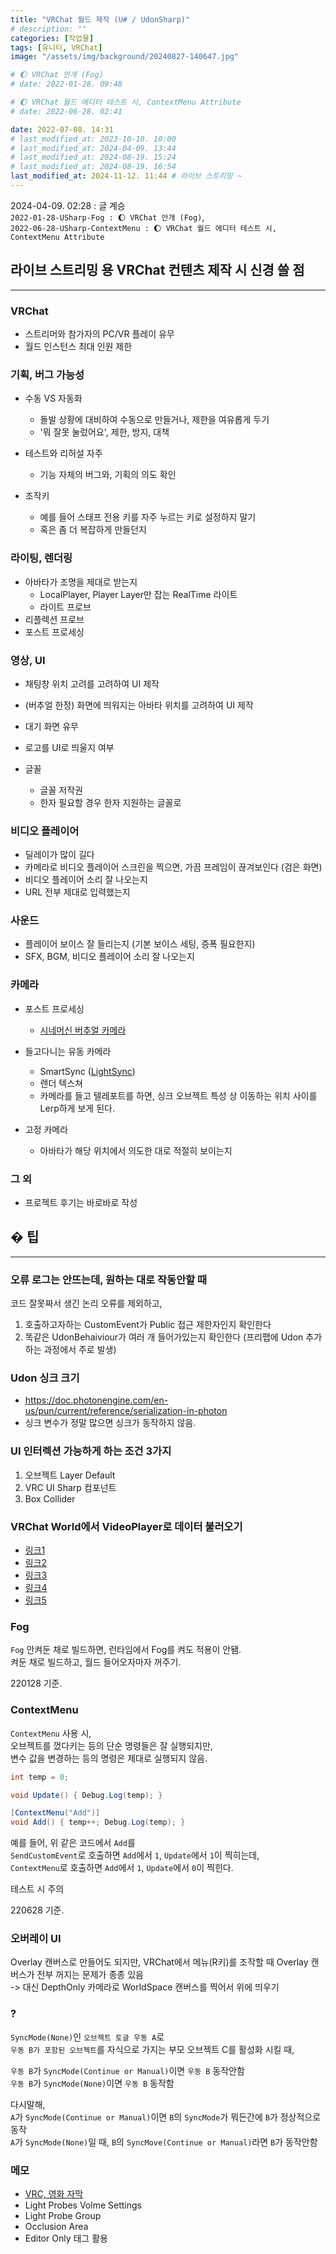 ```yaml
---
title: "VRChat 월드 제작 (U# / UdonSharp)"
# description: ""
categories: [작업물]
tags: [유니티, VRChat]
image: "/assets/img/background/20240827-140647.jpg"

# 🌔 VRChat 안개 (Fog)
# date: 2022-01-28. 09:48

# 🌔 VRChat 월드 에디터 테스트 시, ContextMenu Attribute
# date: 2022-06-28. 02:41

date: 2022-07-08. 14:31
# last_modified_at: 2023-10-10. 10:00
# last_modified_at: 2024-04-09. 13:44
# last_modified_at: 2024-08-19. 15:24
# last_modified_at: 2024-08-19. 16:54
last_modified_at: 2024-11-12. 11:44 # 라이브 스트리밍 ~
---
```


2024-04-09. 02:28 : 글 계승  
`2022-01-28-USharp-Fog : 🌔 VRChat 안개 (Fog)`,  
`2022-06-28-USharp-ContextMenu : 🌔 VRChat 월드 에디터 테스트 시, ContextMenu Attribute`  

## 라이브 스트리밍 용 VRChat 컨텐츠 제작 시 신경 쓸 점

---

### VRChat

- 스트리머와 참가자의 PC/VR 플레이 유무
- 월드 인스턴스 최대 인원 제한

### 기획, 버그 가능성

- 수동 VS 자동화
  - 돌발 상황에 대비하여 수동으로 만들거나, 제한을 여유롭게 두기
  - '뭐 잘못 눌렀어요', 제한, 방지, 대책

- 테스트와 리허설 자주
  - 기능 자체의 버그와, 기획의 의도 확인

- 조작키
  - 예를 들어 스태프 전용 키를 자주 누르는 키로 설정하지 말기
  - 혹은 좀 더 복잡하게 만들던지

### 라이팅, 렌더링

- 아바타가 조명을 제대로 받는지
  - LocalPlayer, Player Layer만 잡는 RealTime 라이트
  - 라이트 프로브
- 리플렉션 프로브
- 포스트 프로세싱

### 영상, UI

- 채팅창 위치 고려를 고려하여 UI 제작
- (버추얼 한정) 화면에 띄워지는 아바타 위치를 고려하여 UI 제작

- 대기 화면 유무
- 로고를 UI로 띄울지 여부

- 글꼴
  - 글꼴 저작권
  - 한자 필요할 경우 한자 지원하는 글꼴로

### 비디오 플레이어

- 딜레이가 많이 길다
- 카메라로 비디오 플레이어 스크린을 찍으면, 가끔 프레임이 끊겨보인다 (검은 화면)
- 비디오 플레이어 소리 잘 나오는지
- URL 전부 제대로 입력했는지

### 사운드

- 플레이어 보이스 잘 들리는지 (기본 보이스 세팅, 증폭 필요한지)
- SFX, BGM, 비디오 플레이어 소리 잘 나오는지

### 카메라

- 포스트 프로세싱
  - [시네머신 버추얼 카메라](https://docs.unity3d.com/Packages/com.unity.cinemachine@2.10/manual/CinemachinePostProcessing.html)

- 들고다니는 유동 카메라
  - SmartSync ([LightSync](https://github.com/MMMaellon/LightSync))
  - 렌더 텍스쳐
  - 카메라를 들고 텔레포트를 하면, 싱크 오브젝트 특성 상 이동하는 위치 사이를 Lerp하게 보게 된다.

- 고정 카메라
  - 아바타가 해당 위치에서 의도한 대로 적절히 보이는지

### 그 외

- 프로젝트 후기는 바로바로 작성

## � 팁

---

### 오류 로그는 안뜨는데, 원하는 대로 작동안할 때

코드 잘못짜서 생긴 논리 오류를 제외하고,  

1. 호출하고자하는 CustomEvent가 Public 접근 제한자인지 확인한다
2. 똑같은 UdonBehaiviour가 여러 개 들어가있는지 확인한다 (프리팹에 Udon 추가하는 과정에서 주로 발생)

### Udon 싱크 크기

- <https://doc.photonengine.com/en-us/pun/current/reference/serialization-in-photon>
- 싱크 변수가 정말 많으면 싱크가 동작하지 않음.

### UI 인터렉션 가능하게 하는 조건 3가지

1. 오브젝트 Layer Default
2. VRC UI Sharp 컴포넌트
3. Box Collider

### VRChat World에서 VideoPlayer로 데이터 불러오기

- [링크1](https://feralresearch.org/lab/api-calls-from-inside-vrc/)
- [링크2](https://ask.vrchat.com/t/http-requests/1803)
- [링크3](https://github.com/Roliga/udon-video-decoder)
- [링크4](https://gitlab.com/anfaux/pixel-proxy/-/blob/main/server-node/modules/encode.js)
- [링크5](https://vrchat.com/home/launch?worldId=wrld_7508e408-ba6a-4478-b772-6af430c89286&instanceId=51500~private(usr_74fd4823-008f-4434-969c-c892e7c143e2)~region(eu)~nonce(031b2879-124f-4943-b075-2700f61ee200))

### Fog

`Fog` 안켜둔 채로 빌드하면, 런타임에서 Fog를 켜도 적용이 안됌.  
켜둔 채로 빌드하고, 월드 들어오자마자 꺼주기.  

220128 기준.  

### ContextMenu

`ContextMenu` 사용 시,  
오브젝트를 껐다키는 등의 단순 명령들은 잘 실행되지만,  
변수 값을 변경하는 등의 명령은 제대로 실행되지 않음.  

```cs
int temp = 0;

void Update() { Debug.Log(temp); }

[ContextMenu("Add")]
void Add() { temp++; Debug.Log(temp); }
```

예를 들어, 위 같은 코드에서 `Add`를  
`SendCustomEvent`로 호출하면 `Add`에서 `1`, `Update`에서 `1`이 찍히는데,  
`ContextMenu`로 호출하면 `Add`에서 `1`, `Update`에서 `0`이 찍힌다.  

테스트 시 주의  

220628 기준.  

### 오버레이 UI

Overlay 캔버스로 만들어도 되지만, VRChat에서 메뉴(R키)를 조작할 때 Overlay 캔버스가 전부 꺼지는 문제가 종종 있음  
-> 대신 DepthOnly 카메라로 WorldSpace 캔버스를 찍어서 위에 띄우기  

### ?

`SyncMode(None)`인 `오브젝트 토글 우동 A`로  
`우동 B가 포함된 오브젝트`를 자식으로 가지는 부모 오브젝트 C를 활성화 시킬 때,  

`우동 B`가 `SyncMode(Continue or Manual)`이면 `우동 B` 동작안함  
`우동 B`가 `SyncMode(None)`이면 `우동 B` 동작함  

다시말해,  
`A`가 `SyncMode(Continue or Manual)`이면 `B`의 `SyncMode`가 뭐든간에 `B`가 정상적으로 동작  
`A`가 `SyncMode(None)`일 때, `B`의 `SyncMove(Continue or Manual)`라면 `B`가 동작안함  

### 메모

- [VRC, 영화 자막](https://twitter.com/vr_hai/status/1495774702521958407?s=20)
- Light Probes Volme Settings
- Light Probe Group
- Occlusion Area
- Editor Only 태그 활용
